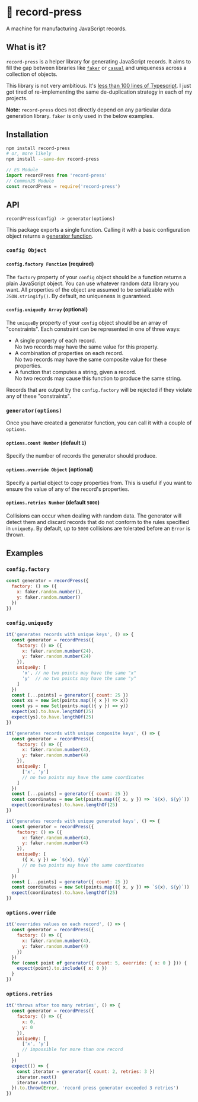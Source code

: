 # 📀 record-press

A machine for manufacturing JavaScript records.

## What is it?

`record-press` is a helper library for generating JavaScript records. It aims to fill the gap between libraries like [`faker`](https://github.com/marak/Faker.js) or [`casual`](https://github.com/boo1ean/casual) and uniqueness across a collection of objects.

This library is not very ambitious. It's [less than 100 lines of Typescript](https://github.com/thebearingedge/record-press/blob/master/src/index.ts). I just got tired of re-implementing the same de-duplication strategy in each of my projects.

**Note:** `record-press` does not directly depend on any particular data generation library. `faker` is only used in the below examples.

## Installation

```bash
npm install record-press
# or, more likely
npm install --save-dev record-press
```

```ts
// ES Module
import recordPress from 'record-press'
// CommonJS Module
const recordPress = require('record-press')
```

## API

```shell
recordPress(config) -> generator(options)
```

This package exports a single function. Calling it with a basic configuration object returns a [generator function](https://developer.mozilla.org/en-US/docs/Web/JavaScript/Reference/Statements/function*).

### `config Object`

#### `config.factory Function` (required)

The `factory` property of your `config` object should be a function returns a plain JavaScript object. You can use whatever random data library you want. All properties of the object are assumed to be serializable with `JSON.stringify()`. By default, no uniqueness is guaranteed.

#### `config.uniqueBy Array` (optional)

The `uniqueBy` property of your `config` object should be an array of "constraints". Each constraint can be represented in one of three ways:

- A single property of each record.<br/>
  No two records may have the same value for this property.
- A combination of properties on each record.<br/>
  No two records may have the same composite value for these properties.
- A function that computes a string, given a record.<br/>
  No two records may cause this function to produce the same string.

Records that are output by the `config.factory` will be rejected if they violate any of these "constraints".

### `generator(options)`

Once you have created a generator function, you can call it with a couple of `options`.

#### `options.count Number` (default `1`)

Specify the number of records the generator should produce.

#### `options.override Object` (optional)

Specify a partial object to copy properties from. This is useful if you want to ensure the value of any of the record's properties.

#### `options.retries Number` (default `5000`)

Collisions can occur when dealing with random data. The generator will detect them and discard records that do not conform to the rules specified in `uniqueBy`. By default, up to `5000` collisions are tolerated before an `Error` is thrown.

## Examples

### `config.factory`

```js
const generator = recordPress({
  factory: () => ({
    x: faker.random.number(),
    y: faker.random.number()
  })
})
```

### `config.uniqueBy`

```js
it('generates records with unique keys', () => {
  const generator = recordPress({
    factory: () => ({
      x: faker.random.number(24),
      y: faker.random.number(24)
    }),
    uniqueBy: [
      'x', // no two points may have the same "x"
      'y'  // no two points may have the same "y"
    ]
  })
  const [...points] = generator({ count: 25 })
  const xs = new Set(points.map(({ x }) => x))
  const ys = new Set(points.map(({ y }) => y))
  expect(xs).to.have.lengthOf(25)
  expect(ys).to.have.lengthOf(25)
})

it('generates records with unique composite keys', () => {
  const generator = recordPress({
    factory: () => ({
      x: faker.random.number(4),
      y: faker.random.number(4)
    }),
    uniqueBy: [
      ['x', 'y']
      // no two points may have the same coordinates
    ]
  })
  const [...points] = generator({ count: 25 })
  const coordinates = new Set(points.map(({ x, y }) => `${x}, ${y}`))
  expect(coordinates).to.have.lengthOf(25)
})

it('generates records with unique generated keys', () => {
  const generator = recordPress({
    factory: () => ({
      x: faker.random.number(4),
      y: faker.random.number(4)
    }),
    uniqueBy: [
      ({ x, y }) => `${x}, ${y}`
      // no two points may have the same coordinates
    ]
  })
  const [...points] = generator({ count: 25 })
  const coordinates = new Set(points.map(({ x, y }) => `${x}, ${y}`))
  expect(coordinates).to.have.lengthOf(25)
})
```

### `options.override`

```js
it('overrides values on each record', () => {
  const generator = recordPress({
    factory: () => ({
      x: faker.random.number(4),
      y: faker.random.number(4)
    })
  })
  for (const point of generator({ count: 5, override: { x: 0 } })) {
    expect(point).to.include({ x: 0 })
  }
})
```

### `options.retries`

```js
it('throws after too many retries', () => {
  const generator = recordPress({
    factory: () => ({
      x: 0,
      y: 0
    }),
    uniqueBy: [
      ['x', 'y']
      // impossible for more than one record
    ]
  })
  expect(() => {
    const iterator = generator({ count: 2, retries: 3 })
    iterator.next()
    iterator.next()
  }).to.throw(Error, 'record press generator exceeded 3 retries')
})
```
